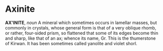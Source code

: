# Axinite

**AX'INITE**, _noun_ A mineral which sometimes occurs in lamellar masses, but commonly in crystals, whose general form is that of a very oblique rhomb, or rather, four-sided prism, so flattened that some of its edges become thin and sharp, like that of an ax; whence its name, Gr. This is the thumerstone of Kirwan. It has been sometimes called yanolite and violet shorl.